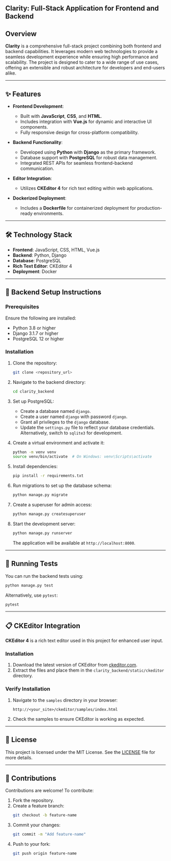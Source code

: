 ## Clarity: Full-Stack Application for Frontend and Backend  

## Overview  

**Clarity** is a comprehensive full-stack project combining both frontend and backend capabilities. It leverages modern web technologies to provide a seamless development experience while ensuring high performance and scalability. The project is designed to cater to a wide range of use cases, offering an extensible and robust architecture for developers and end-users alike.  

---

## ✨ Features  

- **Frontend Development**:  
  - Built with **JavaScript**, **CSS**, and **HTML**.  
  - Includes integration with **Vue.js** for dynamic and interactive UI components.  
  - Fully responsive design for cross-platform compatibility.  

- **Backend Functionality**:  
  - Developed using **Python** with **Django** as the primary framework.  
  - Database support with **PostgreSQL** for robust data management.  
  - Integrated REST APIs for seamless frontend-backend communication.  

- **Editor Integration**:  
  - Utilizes **CKEditor 4** for rich text editing within web applications.  

- **Dockerized Deployment**:  
  - Includes a **Dockerfile** for containerized deployment for production-ready environments.  

---

## 🛠️ Technology Stack  

- **Frontend**: JavaScript, CSS, HTML, Vue.js  
- **Backend**: Python, Django  
- **Database**: PostgreSQL  
- **Rich Text Editor**: CKEditor 4  
- **Deployment**: Docker  

---

## 🚀 Backend Setup Instructions  

### Prerequisites  

Ensure the following are installed:  
- Python 3.8 or higher  
- Django 3.1.7 or higher  
- PostgreSQL 12 or higher  

### Installation  

1. Clone the repository:  
   ```bash  
   git clone <repository_url>  
   ```  

2. Navigate to the backend directory:  
   ```bash  
   cd clarity_backend  
   ```  

3. Set up PostgreSQL:  
   - Create a database named `django`.  
   - Create a user named `django` with password `django`.  
   - Grant all privileges to the `django` database.  
   - Update the `settings.py` file to reflect your database credentials. Alternatively, switch to `sqlite3` for development.  

4. Create a virtual environment and activate it:  
   ```bash  
   python -m venv venv  
   source venv/bin/activate  # On Windows: venv\Scripts\activate  
   ```  

5. Install dependencies:  
   ```bash  
   pip install -r requirements.txt  
   ```  

6. Run migrations to set up the database schema:  
   ```bash  
   python manage.py migrate  
   ```  

7. Create a superuser for admin access:  
   ```bash  
   python manage.py createsuperuser  
   ```  

8. Start the development server:  
   ```bash  
   python manage.py runserver  
   ```  

   The application will be available at `http://localhost:8000`.  

---

## 🔧 Running Tests  

You can run the backend tests using:  
```bash  
python manage.py test  
```  

Alternatively, use `pytest`:  
```bash  
pytest  
```  

---

## 📋 CKEditor Integration  

**CKEditor 4** is a rich text editor used in this project for enhanced user input.  

### Installation  

1. Download the latest version of CKEditor from [ckeditor.com](https://ckeditor.com).  
2. Extract the files and place them in the `clarity_backend/static/ckeditor` directory.  

### Verify Installation  

1. Navigate to the `samples` directory in your browser:  
   ```
   http://<your_site>/ckeditor/samples/index.html  
   ```  

2. Check the samples to ensure CKEditor is working as expected.  

---

## 📜 License  

This project is licensed under the MIT License. See the [LICENSE](LICENSE) file for more details.  

---

## 🤝 Contributions  

Contributions are welcome! To contribute:  

1. Fork the repository.  
2. Create a feature branch:  
   ```bash  
   git checkout -b feature-name  
   ```  
3. Commit your changes:  
   ```bash  
   git commit -m "Add feature-name"  
   ```  
4. Push to your fork:  
   ```bash  
   git push origin feature-name  
   ```  

